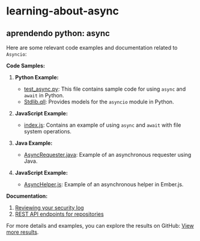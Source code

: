 # learning-about-async
 aprendendo python: async
 -
 Here are some relevant code examples and documentation related to `Asyncio`:

**Code Samples:**
1. **Python Example:**
   - [test_async.py](https://github.com/github/codeql/blob/c95f8d797c815bb79a341694f7472a9aa02f0712/python/ql/test/library-tests/dataflow/tainttracking/defaultAdditionalTaintStep/test_async.py): This file contains sample code for using `async` and `await` in Python.
   - [Stdlib.qll](https://github.com/github/codeql/blob/c95f8d797c815bb79a341694f7472a9aa02f0712/python/ql/lib/semmle/python/frameworks/Stdlib.qll#L4925-L5012): Provides models for the `asyncio` module in Python.

2. **JavaScript Example:**
   - [index.js](https://github.com/github/codeql/blob/c95f8d797c815bb79a341694f7472a9aa02f0712/javascript/ql/test/ApiGraphs/async-await/index.js): Contains an example of using `async` and `await` with file system operations.

3. **Java Example:**
   - [AsyncRequester.java](https://github.com/github/codeql/blob/c95f8d797c815bb79a341694f7472a9aa02f0712/java/ql/test/stubs/apache-http-5/org/apache/hc/core5/http/impl/bootstrap/AsyncRequester.java): Example of an asynchronous requester using Java.

4. **JavaScript Example:**
   - [AsyncHelper.js](https://github.com/github/canvas-lms/blob/07c7d82c0241ed7437f579824099fcaab735d372/ui/features/screenreader_gradebook/ember/tests/AsyncHelper.js): Example of an asynchronous helper in Ember.js.

**Documentation:**
1. [Reviewing your security log](https://docs.github.com/en/authentication/keeping-your-account-and-data-secure/reviewing-your-security-log)
2. [REST API endpoints for repositories](https://docs.github.com/en/rest/repos/repos)

For more details and examples, you can explore the results on GitHub: [View more results](https://github.com/).

